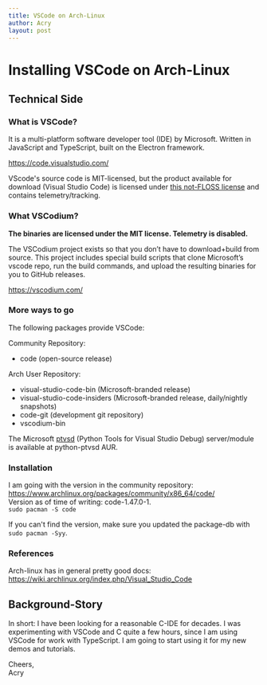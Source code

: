 ```yaml
---
title: VSCode on Arch-Linux
author: Acry
layout: post
---
```


# Installing VSCode on Arch-Linux

## Technical Side

### What is VSCode?

It is a multi-platform software developer tool (IDE) by Microsoft. Written in JavaScript and TypeScript, built on the Electron framework.

https://code.visualstudio.com/

VScode's source code is MIT-licensed, but the product available for download (Visual Studio Code) is licensed under [this not-FLOSS license](https://code.visualstudio.com/license) and contains telemetry/tracking.

### What VSCodium?

**The binaries are licensed under the MIT license. Telemetry is disabled.**

The VSCodium project exists so that you don’t have to download+build from source. This project includes special build scripts that clone Microsoft’s vscode repo, run the build commands, and upload the resulting binaries for you to GitHub releases.

https://vscodium.com/

### More ways to go

The following packages provide VSCode:

Community Repository:

- code (open-source release)

Arch User Repository:

- visual-studio-code-bin (Microsoft-branded release)
- visual-studio-code-insiders (Microsoft-branded release, daily/nightly snapshots)
- code-git (development git repository)
- vscodium-bin

The Microsoft [ptvsd](https://github.com/microsoft/ptvsd) (Python Tools for Visual Studio Debug) server/module is available at python-ptvsd AUR.

### Installation

I am going with the version in the community repository:<br>
https://www.archlinux.org/packages/community/x86_64/code/<br>
Version as of time of writing: code-1.47.0-1.<br>
`sudo pacman -S code`<br>

If you can't find the version, make sure you updated the package-db with `sudo pacman -Syy`.

### References

Arch-linux has in general pretty good docs:<br>
https://wiki.archlinux.org/index.php/Visual_Studio_Code

## Background-Story

In short: I have been looking for a reasonable C-IDE for decades. I was experimenting with VSCode and C quite a few hours, since I am using VSCode for work with TypeScript. I am going to start using it for my new demos and tutorials.

Cheers,<br>
Acry
